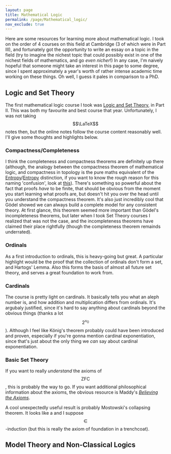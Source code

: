 ```yaml
---
layout: page
title: Mathematical Logic
permalink: /page/Mathematical_logic/
nav_exclude: true
---
```

Here are some resources for learning more about mathematical logic. I took on the order of 4 courses on this field at Cambridge (3 of which were in Part III), and fortunately got the opportunity to write an essay on a topic in the field (try to imagine the nichest topic that could possibly exist in one of the nichest fields of mathematics, and go *even nicher*!) In any case, I'm naively hopeful that someone might take an interest in this page to some degree, since I spent approximately a year's worth of rather intense academic time working on these things. Oh well, I guess it pales in comparison to a PhD.

## Logic and Set Theory

The first mathematical logic course I took was [Logic and Set Theory](/pdf_files/Logic_and_Set_Theory_NotMine.pdf), in Part II. This was both my favourite and best course that year. Unfortunately, I was not taking $$\LaTeX$$ notes then, but the online notes follow the course content reasonably well. I'll give some thoughts and highlights below.

### Compactness/Completeness

I think the completeness and compactness theorems are definitely up there (although, the analogy between the compactness theorem of mathematical logic, and compactness in topology is the pure maths equivalent of the [Entropy](https://en.wikipedia.org/wiki/Entropy)/[Entropy](https://en.wikipedia.org/wiki/Entropy_(information_theory)) distinction, if you want to know the rough reason for this naming 'confusion', look at [this](https://en.wikipedia.org/wiki/Stone%27s_representation_theorem_for_Boolean_algebras)). There's something so powerful about the fact that proofs *have* to be finite, that should be obvious from the moment you start learning what proofs are, but doesn't hit you over the head until you understand the compactness theorem. It's also just incredibly cool that Gödel showed we can always build a complete model for any consistent theory. At first glance, this theorem seemed more important than Gödel's incompleteness theorems, but later when I took Set Theory courses I realized that was not the case, and the incompleteness theorems have claimed their place rightfully (though the completeness theorem remainds underrated).

### Ordinals
As a first introduction to ordinals, this is heavy-going but great. A particular highlight would be the proof that the collection of ordinals don't form a set, and Hartogs' Lemma. Also this forms the basis of almost all future set theory, and serves a great foundation to work from.

### Cardinals
The course is pretty light on cardinals. It basically tells you what an aleph number is, and how addition and multiplication differs from ordinals. It's argubaly justified, since it's hard to say anything about cardinals beyond the obvious things (thanks a lot $$2^{\aleph_{0}}$$). Although I feel like König's theorem probably could have been introduced and proven, especially if you're gonna mention cardinal exponentiation, since that's just about the only thing we *can* say about cardinal exponentiation.

### Basic Set Theory
If you want to really *understand* the axioms of $$\mathrm{ZFC}$$, this is probably the way to go. If you want additional philosophical information about the axioms, the obvious resource is Maddy's [*Believing the Axioms*](https://www.cs.umd.edu/~gasarch/BLOGPAPERS/belaxioms1.pdf). 

A cool unexpectedly useful result is probably Mostowski's collapsing theorem. It looks like a  and I suppose $$\in$$-induction (but this is really the axiom of foundation in a trenchcoat).

## Model Theory and Non-Classical Logics


